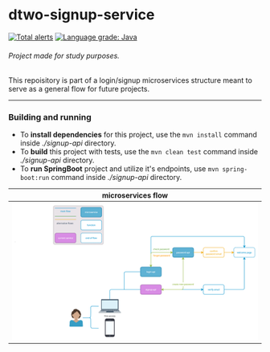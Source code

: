 # dtwo-signup-service

[![Total alerts](https://img.shields.io/lgtm/alerts/g/laasilva/dtwo-signup-service.svg?logo=lgtm&logoWidth=18)](https://lgtm.com/projects/g/laasilva/dtwo-signup-service/alerts/) [![Language grade: Java](https://img.shields.io/lgtm/grade/java/g/laasilva/dtwo-signup-service.svg?logo=lgtm&logoWidth=18)](https://lgtm.com/projects/g/laasilva/dtwo-signup-service/context:java)

###### Project made for study purposes.
This repoisitory is part of a login/signup microservices structure meant to serve as a general flow for future projects.
_______________________________
### Building and running
- To **install dependencies** for this project, use the `mvn install` command inside *./signup-api* directory.
- To **build** this project with tests, use the `mvn clean test` command inside *./signup-api* directory.
- To **run SpringBoot** project and utilize it's endpoints, use `mvn spring-boot:run` command inside *./signup-api* directory.

| microservices flow                      |
|---------------------------------------- |
|![Image of Yaktocat](./signup-flow.jpg)  |
